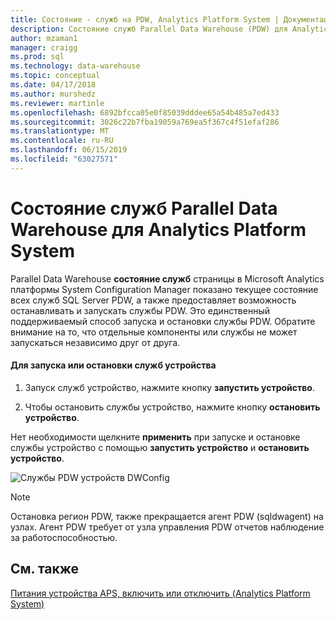 ```yaml
---
title: Состояние - служб на PDW, Analytics Platform System | Документация Майкрософт
description: Состояние служб Parallel Data Warehouse (PDW) для Analytics Platform System.
author: mzaman1
manager: craigg
ms.prod: sql
ms.technology: data-warehouse
ms.topic: conceptual
ms.date: 04/17/2018
ms.author: murshedz
ms.reviewer: martinle
ms.openlocfilehash: 6892bfcca05e0f85039dddee65a54b485a7ed433
ms.sourcegitcommit: 3026c22b7fba19059a769ea5f367c4f51efaf286
ms.translationtype: MT
ms.contentlocale: ru-RU
ms.lasthandoff: 06/15/2019
ms.locfileid: "63027571"
---
```

# <a name="parallel-data-warehouse-services-status-for-analytics-platform-system"></a>Состояние служб Parallel Data Warehouse для Analytics Platform System
Parallel Data Warehouse **состояние служб** страницы в Microsoft Analytics платформы System Configuration Manager показано текущее состояние всех служб SQL Server PDW, а также предоставляет возможность останавливать и запускать службы PDW. Это единственный поддерживаемый способ запуска и остановки службы PDW. Обратите внимание на то, что отдельные компоненты или службы не может запускаться независимо друг от друга.  
  
#### <a name="to-start-or-stop-the-appliance-services"></a>Для запуска или остановки служб устройства  
  
1.  Запуск служб устройство, нажмите кнопку **запустить устройство**.  
  
2.  Чтобы остановить службы устройство, нажмите кнопку **остановить устройство**.  
  
Нет необходимости щелкните **применить** при запуске и остановке службы устройство с помощью **запустить устройство** и **остановить устройство**.  
  
![Службы PDW устройств DWConfig](./media/pdw-services-status/SQL_Server_PDW_DWConfig_ApplPDWServices.png "SQL_Server_PDW_DWConfig_ApplPDWServices")  
  
> [!NOTE]  
> Остановка регион PDW, также прекращается агент PDW (sqldwagent) на узлах. Агент PDW требует от узла управления PDW отчетов наблюдение за работоспособностью.  
  
## <a name="see-also"></a>См. также  
[Питания устройства APS, включить или отключить &#40;Analytics Platform System&#41;](power-the-aps-appliance-on-or-off.md)  
  
